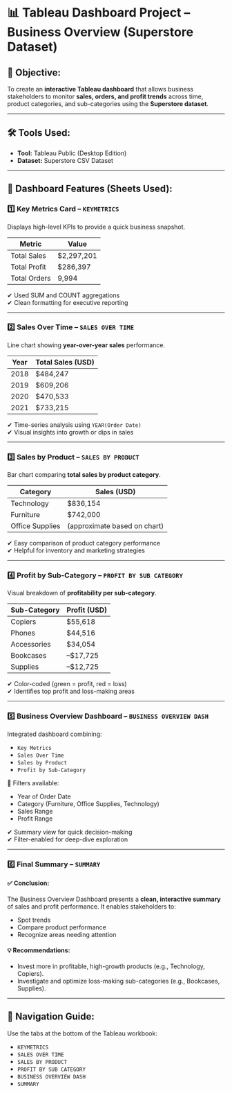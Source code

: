 
# 📊 Tableau Dashboard Project – Business Overview (Superstore Dataset)

## 🎯 Objective:
To create an **interactive Tableau dashboard** that allows business stakeholders to monitor **sales, orders, and profit trends** across time, product categories, and sub-categories using the **Superstore dataset**.

---

## 🛠 Tools Used:
- **Tool:** Tableau Public (Desktop Edition)  
- **Dataset:** Superstore CSV Dataset

---

## 📂 Dashboard Features (Sheets Used):

### 1️⃣ **Key Metrics Card – `KEYMETRICS`**
Displays high-level KPIs to provide a quick business snapshot.

| Metric         | Value         |
|----------------|---------------|
| Total Sales    | $2,297,201   |
| Total Profit   | $286,397     |
| Total Orders   | 9,994         |

✔ Used SUM and COUNT aggregations  
✔ Clean formatting for executive reporting

---

### 2️⃣ **Sales Over Time – `SALES OVER TIME`**
Line chart showing **year-over-year sales** performance.

| Year | Total Sales (USD) |
|------|-------------------|
| 2018 | $484,247         |
| 2019 | $609,206         |
| 2020 | $470,533         |
| 2021 | $733,215         |

✔ Time-series analysis using `YEAR(Order Date)`  
✔ Visual insights into growth or dips in sales

---

### 3️⃣ **Sales by Product – `SALES BY PRODUCT`**
Bar chart comparing **total sales by product category**.

| Category         | Sales (USD) |
|------------------|-------------|
| Technology       | $836,154   |
| Furniture        | $742,000   |
| Office Supplies  | (approximate based on chart) |

✔ Easy comparison of product category performance  
✔ Helpful for inventory and marketing strategies

---

### 4️⃣ **Profit by Sub-Category – `PROFIT BY SUB CATEGORY`**
Visual breakdown of **profitability per sub-category**.

| Sub-Category     | Profit (USD) |
|------------------|--------------|
| Copiers          | $55,618     |
| Phones           | $44,516     |
| Accessories      | $34,054     |
| Bookcases        | –$17,725    |
| Supplies         | –$12,725    |

✔ Color-coded (green = profit, red = loss)  
✔ Identifies top profit and loss-making areas

---

### 5️⃣ **Business Overview Dashboard – `BUSINESS OVERVIEW DASH`**
Integrated dashboard combining:
- `Key Metrics`
- `Sales Over Time`
- `Sales by Product`
- `Profit by Sub-Category`

🧩 Filters available:
- Year of Order Date
- Category (Furniture, Office Supplies, Technology)
- Sales Range
- Profit Range

✔ Summary view for quick decision-making  
✔ Filter-enabled for deep-dive exploration

---

### 6️⃣ **Final Summary – `SUMMARY`**
#### ✅ Conclusion:
The Business Overview Dashboard presents a **clean, interactive summary** of sales and profit performance. It enables stakeholders to:
- Spot trends
- Compare product performance
- Recognize areas needing attention

#### 💡 Recommendations:
- Invest more in profitable, high-growth products (e.g., Technology, Copiers).
- Investigate and optimize loss-making sub-categories (e.g., Bookcases, Supplies).

---

## 🧭 Navigation Guide:
Use the tabs at the bottom of the Tableau workbook:
- `KEYMETRICS`
- `SALES OVER TIME`
- `SALES BY PRODUCT`
- `PROFIT BY SUB CATEGORY`
- `BUSINESS OVERVIEW DASH`
- `SUMMARY`
